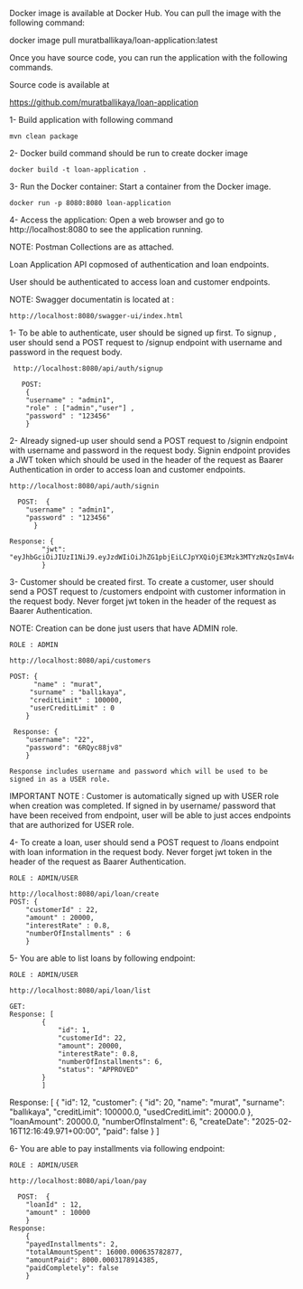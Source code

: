 Docker image is available at Docker Hub. You can pull the image with the following command:


docker image pull muratballikaya/loan-application:latest


Once you have source code, you can run the application with the following commands.

Source code is available at

https://github.com/muratballikaya/loan-application


1- Build application with following command 

    mvn clean package 

2- Docker build command should be run to create docker image 

    docker build -t loan-application .

3- Run the Docker container: Start a container from the Docker image.  

    docker run -p 8080:8080 loan-application

4- Access the application: Open a web browser and go to http://localhost:8080 to see the application running.

NOTE: Postman Collections are as attached.


Loan Application API copmosed of authentication and loan endpoints.

User should be authenticated to access loan and customer endpoints.

NOTE: Swagger documentatin is located at : 

    http://localhost:8080/swagger-ui/index.html


1-  To be able to authenticate, user should be signed up first.
To signup , user should send a POST request to /signup endpoint with username and password in the request body.

     http://localhost:8080/api/auth/signup
 
       POST:  
        {   
        "username" : "admin1",
        "role" : ["admin","user"] ,
        "password" : "123456"
        }

        
2- Already signed-up user should send a POST request to /signin endpoint with username and password in the request body.
    Signin endpoint provides a JWT token which should be used in the header of the request as Baarer Authentication in order to access loan and customer endpoints.
    
    http://localhost:8080/api/auth/signin
    
      POST:  {
        "username" : "admin1",
        "password" : "123456"
          }
          
    Response: {
            "jwt": "eyJhbGciOiJIUzI1NiJ9.eyJzdWIiOiJhZG1pbjEiLCJpYXQiOjE3Mzk3MTYzNzQsImV4cCI6MTczOTgwMjc3NH0.UWPIl4UGj2o1uES5nDq7v6CGtYq8DD5YX0sm1xUKOyI"
            }

            
3- Customer should be created first. 
    To create a customer, user should send a POST request to /customers endpoint with customer information in the request body.
    Never forget jwt token in the header of the request as Baarer Authentication.

   NOTE:  Creation can be done just  users that have ADMIN role.
   
    ROLE : ADMIN
    
    http://localhost:8080/api/customers
    
    POST: {
          "name" : "murat",
         "surname" : "ballıkaya",
         "creditLimit" : 100000,
         "userCreditLimit" : 0
        }
        
     Response: {
        "username": "22",
        "password": "6RQyc88jv8"
        } 
        
    Response includes username and password which will be used to be signed in as a USER role.

IMPORTANT NOTE : Customer is automatically signed up with USER role when creation was completed. If signed in by username/ password that have been received from endpoint, user will be able to just acces endpoints that are authorized for USER role. 



4- To create a loan, user should send a POST request to /loans endpoint with loan information in the request body.
    Never forget jwt token in the header of the request as Baarer Authentication.

    ROLE : ADMIN/USER
    
    http://localhost:8080/api/loan/create
    POST: {
        "customerId" : 22,
        "amount" : 20000,
        "interestRate" : 0.8,
        "numberOfInstallments" : 6
        }


        
5-  You are able to list loans by following endpoint:

    ROLE : ADMIN/USER

    http://localhost:8080/api/loan/list
        
    GET: 
    Response: [
            {
                "id": 1,
                "customerId": 22,
                "amount": 20000,
                "interestRate": 0.8,
                "numberOfInstallments": 6,
                "status": "APPROVED"
            }
            ]
            
Response: [
        {
        "id": 12,
        "customer": {
        "id": 20,
        "name": "murat",
        "surname": "ballıkaya",
        "creditLimit": 100000.0,
        "usedCreditLimit": 20000.0
        },
        "loanAmount": 20000.0,
        "numberOfInstalment": 6,
        "createDate": "2025-02-16T12:16:49.971+00:00",
        "paid": false
        }
        ]


        
6-  You are able to pay installments via following endpoint:

    ROLE : ADMIN/USER

    http://localhost:8080/api/loan/pay
    
      POST:  {
        "loanId" : 12,
        "amount" : 10000
        }
    Response:
        {
        "payedInstallments": 2,
        "totalAmountSpent": 16000.000635782877,
        "amountPaid": 8000.0003178914385,
        "paidCompletely": false
        }
